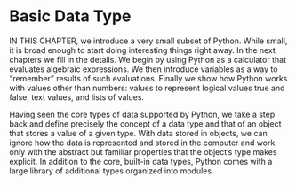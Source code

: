 # Basic Data Type
IN THIS CHAPTER, we introduce a very small subset of Python. While
small, it is broad enough to start doing interesting things right away. In the
next chapters we fill in the details. We begin by using Python as a
calculator that evaluates algebraic expressions. We then introduce
variables as a way to “remember” results of such evaluations. Finally we
show how Python works with values other than numbers: values to
represent logical values true and false, text values, and lists of values.


Having seen the core types of data supported by Python, we take a
step back and define precisely the concept of a data type and that of an
object that stores a value of a given type. With data stored in objects, we
can ignore how the data is represented and stored in the computer and
work only with the abstract but familiar properties that the object’s type
makes explicit. 
In addition to the core, built-in data types, Python comes with a large library of additional types organized into modules. 
